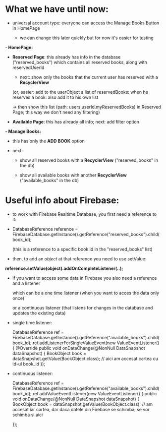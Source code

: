 
# What we have until now:

- universal account type: everyone can access the Manage Books Button in HomePage

  - we can change this later quickly but for now it's easier for testing
  

**- HomePage:** 
                 
- **Reserved Page**: this already has info in the database ("reserved_books") which contains all reserved books, along with reservedUserId
   
   - next: show only the books that the current user has reserved with a **RecyclerView**
           
    (or, easier: add to the userObject a list of reservedBooks: when he reserves a book: also add it to his own list 
    
    -> then show this list (path: users.userId.myReservedBooks) in Reserved Page; this way we don't need any filtering)

- **Available Page**: this has already all info; next: add filter option  
   
          
**- Manage Books:** 
  
  - this has only the **ADD BOOK** option
    
  - next: 
    
      - show all reserved books with a **RecyclerView**  ("reserved_books" in the db)
         
      - show all available books with another **RecyclerView** ("available_books" in the db)
      
      
      
# Useful info about Firebase:
      
- to work with Firebase Realtime Database, you first need a reference to it:
      
 - DatabaseReference reference = FirebaseDatabase.getInstance().getReference("reserved_books").child(book_id);
      
   (this is a reference to a specific book id in the "reserved_books" list)
       
  - then, to add an *object* at that reference you need to use setValue:
        
   **reference.setValue(object).addOnCompleteListener(..);**
   
  - if you want to access some data in Firebase you also need a reference and a listener
  
     which can be a one time listener (when you want to acces the data only once)
   
     or a continuous listener (that listens for changes in the database and updates the existing data)
   
   - single time listener:
   
     DatabaseReference ref  = FirebaseDatabase.getInstance().getReference("available_books").child(book_id);
     ref.addListenerForSingleValueEvent(new ValueEventListener() {
         @Override
         public void onDataChange(@NonNull DataSnapshot dataSnapshot) {
               BookObject book = dataSnapshot.getValue(BookObject.class); // aici am accesat cartea cu id-ul book_id
        });
        
        
  - continuous listener:
  
       DatabaseReference ref = FirebaseDatabase.getInstance().getReference("available_books").child(book_id);
       ref.addValueEventListener(new ValueEventListener() {
            public void onDataChange(@NonNull DataSnapshot dataSnapshot) {
                BookObject book = dataSnapshot.getValue(BookObject.class);
                // am accesat iar cartea, dar daca datele din Firebase se schimba, se vor schimba si aici
                
      });
                                    

